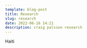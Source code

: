 ```yaml
---
template: blog-post
title: Research
slug: research
date: 2022-06-16 14:21
description: craig palsson research
---
```

Haiti